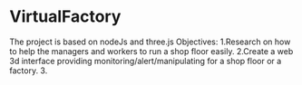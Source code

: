 # VirtualFactory
The project is based on nodeJs and three.js
Objectives:
1.Research on how to help the managers and workers to run a shop floor easily.
2.Create a web 3d interface providing monitoring/alert/manipulating for a shop floor or a factory.
3.

